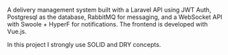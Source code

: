 A delivery management system built with a Laravel API using JWT Auth, Postgresql as the database, RabbitMQ for messaging, and a WebSocket API with Swoole + HyperF for notifications. The frontend is developed with Vue.js.

In this project I strongly use SOLID and DRY concepts.
